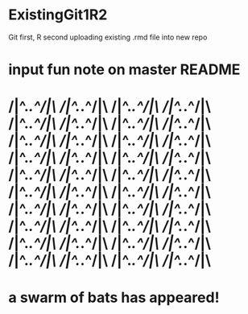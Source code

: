 # ExistingGit1R2
Git first, R second uploading existing .rmd file into new repo


# input fun note on master README

# /|\^._.^/|\ /|\^._.^/|\ /|\^._.^/|\ /|\^._.^/|\ /|\^._.^/|\ /|\^._.^/|\ /|\^._.^/|\ /|\^._.^/|\ /|\^._.^/|\ /|\^._.^/|\ /|\^._.^/|\ /|\^._.^/|\ /|\^._.^/|\ /|\^._.^/|\ /|\^._.^/|\ /|\^._.^/|\ /|\^._.^/|\ /|\^._.^/|\ /|\^._.^/|\ /|\^._.^/|\ /|\^._.^/|\ /|\^._.^/|\ /|\^._.^/|\ /|\^._.^/|\ /|\^._.^/|\ /|\^._.^/|\ /|\^._.^/|\ /|\^._.^/|\ /|\^._.^/|\ /|\^._.^/|\ /|\^._.^/|\ /|\^._.^/|\ /|\^._.^/|\ /|\^._.^/|\ /|\^._.^/|\ /|\^._.^/|\ /|\^._.^/|\ /|\^._.^/|\ /|\^._.^/|\ /|\^._.^/|\ 

# a swarm of bats has appeared!